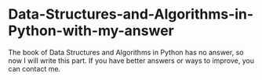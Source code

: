 # Data-Structures-and-Algorithms-in-Python-with-my-answer
The book of Data Structures and Algorithms in Python has no answer, so now I will write this part. If you have better answers or ways to improve, you can contact me.
